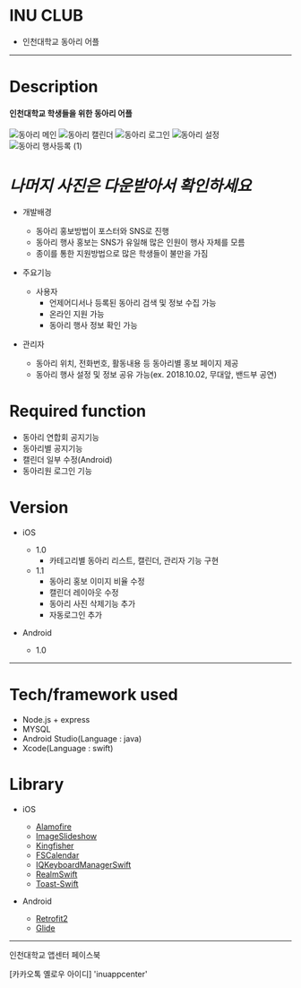 # INU CLUB

- 인천대학교 동아리 어플

---

# Description
#### 인천대학교 학생들을 위한 동아리 어플

![동아리 메인](https://i.imgur.com/8bf4SO6.jpg)
![동아리 캘린더](https://i.imgur.com/pdPU1VQ.jpg)
![동아리 로그인](https://i.imgur.com/AYLa5Lv.jpg)
![동아리 설정](https://i.imgur.com/iEZxBXX.jpg)
![동아리 행사등록 (1)](https://i.imgur.com/kJyBXLs.jpg)

# ***나머지 사진은 다운받아서 확인하세요***

- 개발배경
  - 동아리 홍보방법이 포스터와 SNS로 진행
  - 동아리 행사 홍보는 SNS가 유일해 많은 인원이 행사 자체를 모름
  - 종이를 통한 지원방법으로 많은 학생들이 불만을 가짐

- 주요기능
  - 사용자
    - 언제어디서나 등록된 동아리 검색 및 정보 수집 가능
    - 온라인 지원 가능
    - 동아리 행사 정보 확인 가능

- 관리자
  - 동아리 위치, 전화번호, 활동내용 등 동아리별 홍보 페이지 제공
  - 동아리 행사 설정 및 정보 공유 가능(ex. 2018.10.02, 무대앞, 밴드부 공연)

# Required function

- 동아리 연합회 공지기능
- 동아리별 공지기능
- 캘린더 일부 수정(Android)
- 동아리원 로그인 기능

# Version

- iOS
  - 1.0
    - 카테고리별 동아리 리스트, 캘린더, 관리자 기능 구현
  - 1.1
    - 동아리 홍보 이미지 비율 수정
    - 캘린더 레이아웃 수정
    - 동아리 사진 삭제기능 추가
    - 자동로그인 추가

- Android
  - 1.0

---

# Tech/framework used

- Node.js + express
- MYSQL
- Android Studio(Language : java)
- Xcode(Language : swift)

# Library

- iOS
  - [Alamofire](https://github.com/Alamofire/Alamofire)
  - [ImageSlideshow](https://github.com/zvonicek/ImageSlideshow)
  - [Kingfisher](https://github.com/onevcat/Kingfisher)
  - [FSCalendar](https://github.com/WenchaoD/FSCalendar)
  - [IQKeyboardManagerSwift](https://github.com/hackiftekhar/IQKeyboardManager)
  - [RealmSwift](https://github.com/realm/realm-cocoa)
  - [Toast-Swift](https://github.com/scalessec/Toast-Swift)

- Android
  - [Retrofit2](http://square.github.io/retrofit/)
  - [Glide](https://github.com/bumptech/glide)

---

인천대학교 앱센터 페이스북

[카카오톡 옐로우 아이디] 'inuappcenter'
